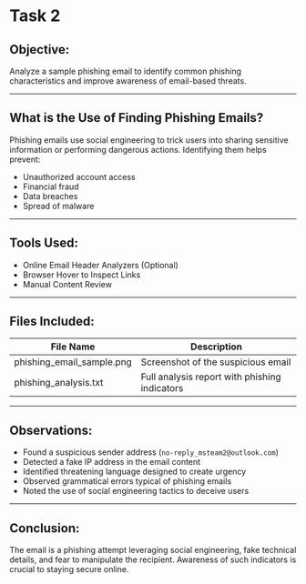 # Task 2

## Objective:
Analyze a sample phishing email to identify common phishing characteristics and improve awareness of email-based threats.

---

## What is the Use of Finding Phishing Emails?

Phishing emails use social engineering to trick users into sharing sensitive information or performing dangerous actions. Identifying them helps prevent:

- Unauthorized account access
- Financial fraud
- Data breaches
- Spread of malware

---

## Tools Used:
- Online Email Header Analyzers (Optional)
- Browser Hover to Inspect Links
- Manual Content Review

---

## Files Included:

| File Name              | Description                                |
|----------------------- |--------------------------------------------|
| phishing_email_sample.png | Screenshot of the suspicious email       |
| phishing_analysis.txt  | Full analysis report with phishing indicators |

---

## Observations:

- Found a suspicious sender address (`no-reply_msteam2@outlook.com`)
- Detected a fake IP address in the email content
- Identified threatening language designed to create urgency
- Observed grammatical errors typical of phishing emails
- Noted the use of social engineering tactics to deceive users

---

## Conclusion:

The email is a phishing attempt leveraging social engineering, fake technical details, and fear to manipulate the recipient. Awareness of such indicators is crucial to staying secure online.

 
